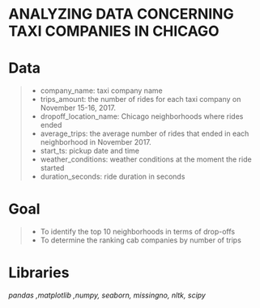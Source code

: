 # ANALYZING DATA CONCERNING TAXI COMPANIES IN CHICAGO
# Data
> - company_name: taxi company name
> - trips_amount: the number of rides for each taxi company on November 15-16, 2017.
> - dropoff_location_name: Chicago neighborhoods where rides ended
> - average_trips: the average number of rides that ended in each neighborhood in November 2017.
> - start_ts: pickup date and time
> - weather_conditions: weather conditions at the moment the ride started
> - duration_seconds: ride duration in seconds

# Goal
> - To identify the top 10 neighborhoods in terms of drop-offs
> - To determine the ranking cab companies by number of trips

# Libraries
*pandas ,matplotlib ,numpy, seaborn, missingno, nltk, scipy*
